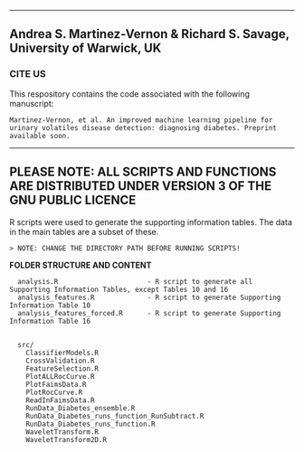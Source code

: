 ---------------------------------------------------------------------------------------------------------
Andrea S. Martinez-Vernon & Richard S. Savage, University of Warwick, UK
---------------------------------------------------------------------------------------------------------

### CITE US
This respository contains the code associated with the following manuscript:

```
Martinez-Vernon, et al. An improved machine learning pipeline for urinary volatiles disease detection: diagnosing diabetes. Preprint available soon. 
```

---------------------------------------------------------------------------------------------------------
 PLEASE NOTE:  ALL SCRIPTS AND FUNCTIONS ARE DISTRIBUTED UNDER VERSION 3 OF THE GNU PUBLIC LICENCE 
---------------------------------------------------------------------------------------------------------
R scripts were used to generate the supporting information tables. The data in the main tables are a subset of these.
	
	> NOTE: CHANGE THE DIRECTORY PATH BEFORE RUNNING SCRIPTS!


**FOLDER STRUCTURE AND CONTENT**
```
  analysis.R                      - R script to generate all Supporting Information Tables, except Tables 10 and 16
  analysis_features.R             - R script to generate Supporting Information Table 10
  analysis_features_forced.R      - R script to generate Supporting Information Table 16


  src/
    ClassifierModels.R
    CrossValidation.R
    FeatureSelection.R
    PlotALLRocCurve.R
    PlotFaimsData.R
    PlotRocCurve.R
    ReadInFaimsData.R
    RunData_Diabetes_ensemble.R
    RunData_Diabetes_runs_function_RunSubtract.R
    RunData_Diabetes_runs_function.R
    WaveletTransform.R
    WaveletTransform2D.R
```
<!----
data/ 
	  DiabetesLonestar/             - Directory containing 115 subfolders that hold the FAIMS sample runs
		  <DATE> ID/					        - Naming convention for subfolders (e.g. 020614 DM145)
			  export_matrix_0001.txt 	  - Text file containing Lonestar instrument data for first sample run
			  export_matrix_0002.txt	  - Text file containing Lonestar instrument data for second sample run
			  export_matrix_0003.txt	  - Text file containing Lonestar instrument data for third sample run
	  demo_data.rda				 	        - R object containing the demographic variables associated with the  
---->
